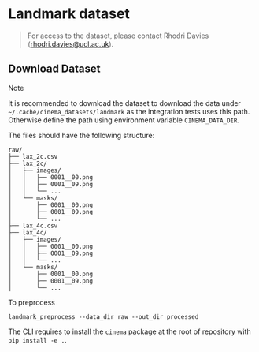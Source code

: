# Landmark dataset

> For access to the dataset, please contact Rhodri Davies (rhodri.davies@ucl.ac.uk).

## Download Dataset

> [!NOTE]
>
> It is recommended to download the dataset to download the data under `~/.cache/cinema_datasets/landmark` as the
> integration tests uses this path. Otherwise define the path using environment variable `CINEMA_DATA_DIR`.

The files should have the following structure:

```
raw/
├── lax_2c.csv
├── lax_2c/
│   ├── images/
│   │   ├── 0001__00.png
│   │   ├── 0001__09.png
│   │   └── ...
│   └── masks/
│       ├── 0001__00.png
│       ├── 0001__09.png
│       └── ...
├── lax_4c.csv
├── lax_4c/
│   ├── images/
│   │   ├── 0001__00.png
│   │   ├── 0001__09.png
│   │   └── ...
│   └── masks/
│       ├── 0001__00.png
│       ├── 0001__09.png
│       └── ...
```

To preprocess

```commandline
landmark_preprocess --data_dir raw --out_dir processed
```

The CLI requires to install the `cinema` package at the root of repository with `pip install -e .`.
